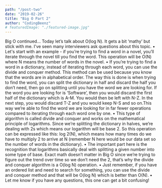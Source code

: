 ```yaml
---
path: "/post-two"
date: "2019-02-26"
title: "Big O Part 2"
author: "CodingBeenz"
# featuredImage: "./featured-image.jpg"
---
```


Big O continued… Today let’s talk about O(log N). It gets a bit ‘mathy’ but stick with me. I’ve seen many interviewers ask questions about this topic.
•
Let's start with an example - if you’re trying to find a word in a novel, you’ll iterate through the novel till you find the word. This operation will be O(N) where N means the number of words in the novel.
•
If you’re trying to find a word in a dictionary, instead of iterating through each word, you can use the divide and conquer method. This method can be used because you know that the words are in alphabetical order. The way this is done is when trying to find the word, you can split the dictionary in half and discard the half you don’t need, then go on splitting until you have the word we are looking for. If the word you are looking for is ‘Software’, then you would discard the first half of the dictionary which is A-M. You would then be left with N-Z. In the next step, you would discard T-Z and you would keep N-S and so on.This way we’re able to find the word we are looking for in far fewer operations compared to iterating through each word one by one.
•
This type of algorithm is called divide and conquer and works on the mathematical principle of logarithms. Since we’re splitting the dictionary in halves, we’re dealing with 2s which means our logarithm will be base 2. So this operation can be expressed like this: log 2(N), which means how many times do we have to multiply 2 to arrive at N (remember N here would be our data set so the number of words in the dictionary).
•
The important part here is the recognition that logarithms basically deal with splitting a given number into some type of base. Exact math doesn’t matter in Big O since we’re trying to figure out the trend over time so we don’t need the 2, that’s why the divide and conquer algorithm is a O(log N) operation.
•
Just remember, if you have an ordered list and need to search for something, you can use the divide and conquer method and that will be O(log N) which is better than O(N).
•
Let me know if you have any questions, this one can get a bit confusing!
